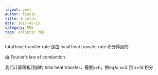 ```yaml
---
layout: post
author: liuxin
title: 1-intro
date: 2017-08-15
category: PDE
tags: elliptic PDE
---
```


total heat transfer rate 是由 local heat transfer rate 积分得到的

由 Fourier’s law of conduction

我们计算薄板顶部的 total heat transfer，需要y=h，把dq从 x=0 到 x=10 积分
